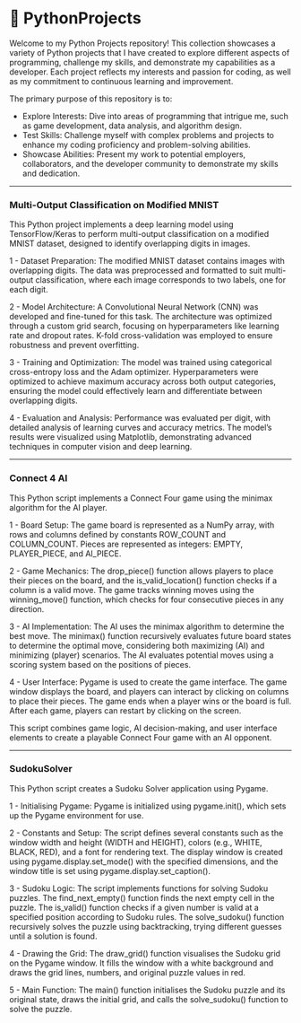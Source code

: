 # 🐍 PythonProjects
Welcome to my Python Projects repository! This collection showcases a variety of Python projects that I have created to explore different aspects of programming, challenge my skills, and demonstrate my capabilities as a developer. Each project reflects my interests and passion for coding, as well as my commitment to continuous learning and improvement.

The primary purpose of this repository is to:

- Explore Interests: Dive into areas of programming that intrigue me, such as game development, data analysis, and algorithm design.
- Test Skills: Challenge myself with complex problems and projects to enhance my coding proficiency and problem-solving abilities.
- Showcase Abilities: Present my work to potential employers, collaborators, and the developer community to demonstrate my skills and dedication.
<hr>

### Multi-Output Classification on Modified MNIST
This Python project implements a deep learning model using TensorFlow/Keras to perform multi-output classification on a modified MNIST dataset, designed to identify overlapping digits in images.

1 - Dataset Preparation: The modified MNIST dataset contains images with overlapping digits. The data was preprocessed and formatted to suit multi-output classification, where each image corresponds to two labels, one for each digit.

2 - Model Architecture: A Convolutional Neural Network (CNN) was developed and fine-tuned for this task. The architecture was optimized through a custom grid search, focusing on hyperparameters like learning rate and dropout rates. K-fold cross-validation was employed to ensure robustness and prevent overfitting.

3 - Training and Optimization: The model was trained using categorical cross-entropy loss and the Adam optimizer. Hyperparameters were optimized to achieve maximum accuracy across both output categories, ensuring the model could effectively learn and differentiate between overlapping digits.

4 - Evaluation and Analysis: Performance was evaluated per digit, with detailed analysis of learning curves and accuracy metrics. The model’s results were visualized using Matplotlib, demonstrating advanced techniques in computer vision and deep learning.
<hr>

### Connect 4 AI
This Python script implements a Connect Four game using the minimax algorithm for the AI player. 

1 - Board Setup: The game board is represented as a NumPy array, with rows and columns defined by constants ROW_COUNT and COLUMN_COUNT. Pieces are represented as integers: EMPTY, PLAYER_PIECE, and AI_PIECE.

2 - Game Mechanics: The drop_piece() function allows players to place their pieces on the board, and the is_valid_location() function checks if a column is a valid move. The game tracks winning moves using the winning_move() function, which checks for four consecutive pieces in any direction.

3 - AI Implementation: The AI uses the minimax algorithm to determine the best move. The minimax() function recursively evaluates future board states to determine the optimal move, considering both maximizing (AI) and minimizing (player) scenarios. The AI evaluates potential moves using a scoring system based on the positions of pieces.

4 - User Interface: Pygame is used to create the game interface. The game window displays the board, and players can interact by clicking on columns to place their pieces. The game ends when a player wins or the board is full. After each game, players can restart by clicking on the screen.

This script combines game logic, AI decision-making, and user interface elements to create a playable Connect Four game with an AI opponent.
<hr>

### SudokuSolver
This Python script creates a Sudoku Solver application using Pygame.

1 - Initialising Pygame: Pygame is initialized using pygame.init(), which sets up the Pygame environment for use.

2 - Constants and Setup: The script defines several constants such as the window width and height (WIDTH and HEIGHT), colors (e.g., WHITE, BLACK, RED), and a font for rendering text. The display window is created using pygame.display.set_mode() with the specified dimensions, and the window title is set using pygame.display.set_caption().

3 - Sudoku Logic: The script implements functions for solving Sudoku puzzles. The find_next_empty() function finds the next empty cell in the puzzle. The is_valid() function checks if a given number is valid at a specified position according to Sudoku rules. The solve_sudoku() function recursively solves the puzzle using backtracking, trying different guesses until a solution is found.

4 - Drawing the Grid: The draw_grid() function visualises the Sudoku grid on the Pygame window. It fills the window with a white background and draws the grid lines, numbers, and original puzzle values in red.

5 - Main Function: The main() function initialises the Sudoku puzzle and its original state, draws the initial grid, and calls the solve_sudoku() function to solve the puzzle.

